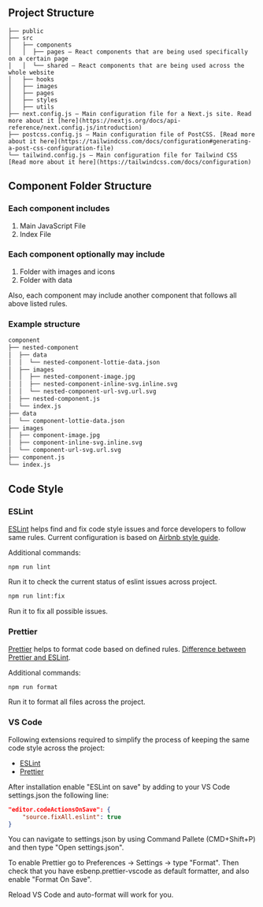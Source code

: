 
## Project Structure

```text
├── public
├── src
│   ├── components
│   │  ├── pages — React components that are being used specifically on a certain page
│   │  └── shared — React components that are being used across the whole website
│   ├── hooks
│   ├── images
│   ├── pages
│   ├── styles
│   ├── utils
├── next.config.js — Main configuration file for a Next.js site. Read more about it [here](https://nextjs.org/docs/api-reference/next.config.js/introduction)
├── postcss.config.js — Main configuration file of PostCSS. [Read more about it here](https://tailwindcss.com/docs/configuration#generating-a-post-css-configuration-file)
└── tailwind.config.js — Main configuration file for Tailwind CSS [Read more about it here](https://tailwindcss.com/docs/configuration)
```

## Component Folder Structure

### Each component includes

1. Main JavaScript File
2. Index File

### Each component optionally may include

1. Folder with images and icons
2. Folder with data

Also, each component may include another component that follows all above listed rules.

### Example structure

```bash
component
├── nested-component
│  ├── data
│  │  └── nested-component-lottie-data.json
│  ├── images
│  │  ├── nested-component-image.jpg
│  │  ├── nested-component-inline-svg.inline.svg
│  │  └── nested-component-url-svg.url.svg
│  ├── nested-component.js
│  └── index.js
├── data
│  └── component-lottie-data.json
├── images
│  ├── component-image.jpg
│  ├── component-inline-svg.inline.svg
│  └── component-url-svg.url.svg
├── component.js
└── index.js
```

## Code Style

### ESLint

[ESLint](https://eslint.org/) helps find and fix code style issues and force developers to follow same rules. Current configuration is based on [Airbnb style guide](https://github.com/airbnb/javascript).

Additional commands:

```bash
npm run lint
```

Run it to check the current status of eslint issues across project.

```bash
npm run lint:fix
```

Run it to fix all possible issues.

### Prettier

[Prettier](https://prettier.io/) helps to format code based on defined rules. [Difference between Prettier and ESLint](https://prettier.io/docs/en/comparison.html).

Additional commands:

```bash
npm run format
```

Run it to format all files across the project.

### VS Code

Following extensions required to simplify the process of keeping the same code style across the project:

- [ESLint](https://marketplace.visualstudio.com/items?itemName=dbaeumer.vscode-eslint)
- [Prettier](https://marketplace.visualstudio.com/items?itemName=esbenp.prettier-vscode)

After installation enable "ESLint on save" by adding to your VS Code settings.json the following line:

```json
"editor.codeActionsOnSave": {
    "source.fixAll.eslint": true
}
```

You can navigate to settings.json by using Command Pallete (CMD+Shift+P) and then type "Open settings.json".

To enable Prettier go to Preferences -> Settings -> type "Format". Then check that you have esbenp.prettier-vscode as default formatter, and also enable "Format On Save".

Reload VS Code and auto-format will work for you.
